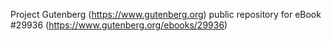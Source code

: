 Project Gutenberg (https://www.gutenberg.org) public repository for eBook #29936 (https://www.gutenberg.org/ebooks/29936)
